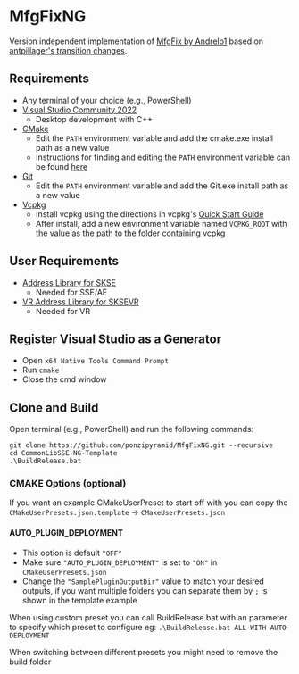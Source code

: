 # MfgFixNG

Version independent implementation of [MfgFix by Andrelo1](https://github.com/andrelo1/mfgfix) based on [antpillager's transition changes](https://github.com/antpillager/mfgfix). 

## Requirements

- Any terminal of your choice (e.g., PowerShell)
- [Visual Studio Community 2022](https://visualstudio.microsoft.com/)
  - Desktop development with C++
- [CMake](https://cmake.org/)
  - Edit the `PATH` environment variable and add the cmake.exe install path as a new value
  - Instructions for finding and editing the `PATH` environment variable can be found [here](https://www.java.com/en/download/help/path.html)
- [Git](https://git-scm.com/downloads)
  - Edit the `PATH` environment variable and add the Git.exe install path as a new value
- [Vcpkg](https://github.com/microsoft/vcpkg)
  - Install vcpkg using the directions in vcpkg's [Quick Start Guide](https://github.com/microsoft/vcpkg#quick-start-windows)
  - After install, add a new environment variable named `VCPKG_ROOT` with the value as the path to the folder containing vcpkg

## User Requirements

- [Address Library for SKSE](https://www.nexusmods.com/skyrimspecialedition/mods/32444)
  - Needed for SSE/AE
- [VR Address Library for SKSEVR](https://www.nexusmods.com/skyrimspecialedition/mods/58101)
  - Needed for VR

## Register Visual Studio as a Generator

- Open `x64 Native Tools Command Prompt`
- Run `cmake`
- Close the cmd window

## Clone and Build
Open terminal (e.g., PowerShell) and run the following commands:

```
git clone https://github.com/ponzipyramid/MfgFixNG.git --recursive
cd CommonLibSSE-NG-Template
.\BuildRelease.bat
```

### CMAKE Options (optional)
If you want an example CMakeUserPreset to start off with you can copy the `CMakeUserPresets.json.template` -> `CMakeUserPresets.json`
#### AUTO_PLUGIN_DEPLOYMENT
* This option is default `"OFF"`
* Make sure `"AUTO_PLUGIN_DEPLOYMENT"` is set to `"ON"` in `CMakeUserPresets.json`
* Change the `"SamplePluginOutputDir"` value to match your desired outputs, if you want multiple folders you can separate them by `;` is shown in the template example

When using custom preset you can call BuildRelease.bat with an parameter to specify which preset to configure eg:
`.\BuildRelease.bat ALL-WITH-AUTO-DEPLOYMENT`

When switching between different presets you might need to remove the build folder
